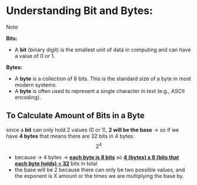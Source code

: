 # **Understanding Bit and Bytes:**

> [!NOTE]
>
> **Bits:**
>
> - A **bit** (binary digit) is the smallest unit of data in computing and can have a value of 0 or 1.
>
> **Bytes:**
>
> - A **byte** is a collection of 8 bits. This is the standard size of a byte in most modern systems.
> - A **byte** is often used to represent a single character in text (e.g., ASCII encoding).

## To Calculate Amount of Bits in a Byte

since a **bit** can only hold 2 values (0 or 1), **2 will be the base** → so if we have **4 bytes** that means there are 32 bits in 4 bytes:  
$$
2^4
$$


- because → 4 bytes → **<u>each byte is 8 bits</u>** so **<u>4 (bytes) x 8 (bits that each byte holds) = 32</u>** bits in total
- the base will be 2 because there can only be two possible values, and the exponent is X amount or the times we are multiplying the base by.

